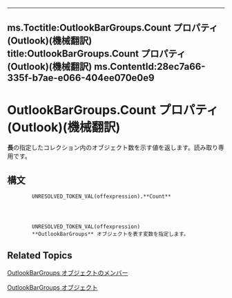 

---
ms.Toctitle:OutlookBarGroups.Count プロパティ (Outlook)(機械翻訳)
title:OutlookBarGroups.Count プロパティ (Outlook)(機械翻訳)
ms.ContentId:28ec7a66-335f-b7ae-e066-404ee070e0e9
---
# OutlookBarGroups.Count プロパティ (Outlook)(機械翻訳)




**長**の指定したコレクション内のオブジェクト数を示す値を返します。読み取り専用です。

## 構文

            UNRESOLVED_TOKEN_VAL(offexpression).**Count**




            UNRESOLVED_TOKEN_VAL(offexpression)
            **OutlookBarGroups** オブジェクトを表す変数を指定します。



## Related Topics

[OutlookBarGroups オブジェクトのメンバー](03d3982b-1cc8-f6ad-7964-e34a5a4505d7.md)

[OutlookBarGroups オブジェクト](bb5fef46-b15a-51c3-0adf-f94e9da6c921.md)




